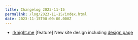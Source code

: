 ```yaml
---
title: Changelog 2023-11-15
permalink: /log/2023-11-15/index.html
date: 2023-11-15T00:00:00.000Z
---
```


- [rknight.me](https://rknight.me) [feature] New site design including [design page](/design)